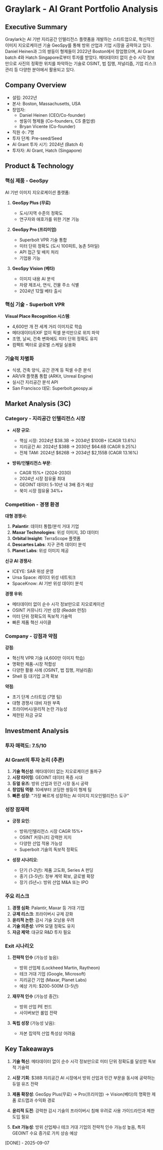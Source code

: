 # Graylark - AI Grant Portfolio Analysis

## Executive Summary
Graylark는 AI 기반 지리공간 인텔리전스 플랫폼을 개발하는 스타트업으로, 혁신적인 이미지 지오로케이션 기술 GeoSpy를 통해 방위 산업과 기업 시장을 공략하고 있다. Daniel Heinen과 그의 쌍둥이 형제들이 2022년 Boston에서 창업했으며, AI Grant batch 4와 Hatch Singapore로부터 투자를 받았다. 메타데이터 없이 순수 시각 정보만으로 사진의 정확한 위치를 파악하는 기술로 OSINT, 법 집행, 저널리즘, 기업 리스크 관리 등 다양한 분야에서 활용되고 있다.

## Company Overview
- 설립: 2022년
- 본사: Boston, Massachusetts, USA
- 창업자: 
  - Daniel Heinen (CEO/Co-founder)
  - 쌍둥이 형제들 (Co-founders, CS 졸업생)
  - Bryan Vicente (Co-founder)
- 직원 수: 7명
- 투자 단계: Pre-seed/Seed
- AI Grant 투자 시기: 2024년 (Batch 4)
- 투자자: AI Grant, Hatch (Singapore)

## Product & Technology

### 핵심 제품 - GeoSpy
AI 기반 이미지 지오로케이션 플랫폼:

1. **GeoSpy Plus (무료)**
   - 도시/지역 수준의 정확도
   - 연구자와 애호가를 위한 기본 기능

2. **GeoSpy Pro (프리미엄)**
   - Superbolt VPR 기술 통합
   - 미터 단위 정확도 (도시 100피트, 농촌 5마일)
   - API 접근 및 배치 처리
   - 기업용 기능

3. **GeoSpy Vision (베타)**
   - 이미지 내용 AI 분석
   - 차량 제조사, 연식, 건물 주소 식별
   - 2024년 12월 베타 출시

### 핵심 기술 - Superbolt VPR
**Visual Place Recognition 시스템**:
- 4,600만 개 전 세계 거리 이미지로 학습
- 메타데이터/EXIF 없이 픽셀 분석만으로 위치 파악
- 조명, 날씨, 건축 변화에도 미터 단위 정확도 유지
- 컴팩트 벡터로 글로벌 스케일 실용화

### 기술적 차별화
- 식생, 건축 양식, 공간 관계 등 픽셀 수준 분석
- AR/VR 플랫폼 통합 (ARKit, Unreal Engine)
- 실시간 지리공간 분석 API
- San Francisco 데모: Superbolt.geospy.ai

## Market Analysis (3C)

### Category - 지리공간 인텔리전스 시장
- **시장 규모**:
  - 핵심 시장: 2024년 $38.3B → 2034년 $100B+ (CAGR 13.6%)
  - 지리공간 AI: 2024년 $38B → 2030년 $64.6B (CAGR 9.25%)
  - 전체 TAM: 2024년 $626B → 2034년 $2,155B (CAGR 13.16%)
  
- **방위/인텔리전스 부문**:
  - CAGR 15%+ (2024-2030)
  - 2024년 시장 점유율 최대
  - GEOINT 데이터 5-10년 내 3배 증가 예상
  - 북미 시장 점유율 34%+

### Competition - 경쟁 환경
**대형 경쟁사**:
1. **Palantir**: 데이터 통합/분석 거대 기업
2. **Maxar Technologies**: 위성 이미지, 3D 데이터
3. **Orbital Insight**: TerraScope 플랫폼
4. **Descartes Labs**: 지구 관측 데이터 분석
5. **Planet Labs**: 위성 이미지 제공

**신규 AI 경쟁사**:
- ICEYE: SAR 위성 운영
- Ursa Space: 레이더 위성 네트워크
- SpaceKnow: AI 기반 위성 데이터 분석

**경쟁 우위**:
- 메타데이터 없이 순수 시각 정보만으로 지오로케이션
- OSINT 커뮤니티 기반 성장 (Reddit 런칭)
- 미터 단위 정확도의 독보적 기술력
- 빠른 제품 혁신 사이클

### Company - 강점과 약점
**강점**:
- 혁신적 VPR 기술 (4,600만 이미지 학습)
- 명확한 제품-시장 적합성
- 다양한 활용 사례 (OSINT, 법 집행, 저널리즘)
- Shell 등 대기업 고객 확보

**약점**:
- 초기 단계 스타트업 (7명 팀)
- 대형 경쟁사 대비 자원 부족
- 프라이버시/윤리적 논란 가능성
- 제한된 자금 규모

## Investment Analysis

### 투자 매력도: 7.5/10

### AI Grant의 투자 논리 (추론)
1. **기술 혁신성**: 메타데이터 없는 지오로케이션 돌파구
2. **시장 타이밍**: GEOINT 데이터 폭증 시대
3. **듀얼 유즈**: 방위 산업과 민간 시장 동시 공략
4. **창업팀 역량**: 10세부터 코딩한 쌍둥이 형제 팀
5. **빠른 성장**: "가장 빠르게 성장하는 AI 이미지 지오인텔리전스 도구"

### 성장 잠재력
- **긍정 요인**:
  - 방위/인텔리전스 시장 CAGR 15%+
  - OSINT 커뮤니티 강력한 지지
  - 다양한 산업 적용 가능성
  - Superbolt 기술의 독보적 정확도

- **성장 시나리오**:
  - 단기 (1-2년): 제품 고도화, Series A 펀딩
  - 중기 (3-5년): 정부 계약 확보, 글로벌 확장
  - 장기 (5년+): 방위 산업 M&A 또는 IPO

### 주요 리스크
1. **경쟁 심화**: Palantir, Maxar 등 거대 기업
2. **규제 리스크**: 프라이버시 규제 강화
3. **윤리적 논란**: 감시 기술 오남용 우려
4. **기술 의존성**: VPR 모델 정확도 유지
5. **자금 제약**: 대규모 R&D 투자 필요

### Exit 시나리오
1. **전략적 인수** (가능성 높음):
   - 방위 산업체 (Lockheed Martin, Raytheon)
   - 테크 거대 기업 (Google, Microsoft)
   - 지리공간 기업 (Maxar, Planet Labs)
   - 예상 가치: $200-500M (3-5년)

2. **재무적 인수** (가능성 중간):
   - 방위 산업 PE 펀드
   - 사이버보안 롤업 전략

3. **독립 성장** (가능성 낮음):
   - 자본 집약적 산업 특성상 어려움

## Key Takeaways

1. **기술 혁신**: 메타데이터 없이 순수 시각 정보만으로 미터 단위 정확도를 달성한 독보적 기술력

2. **시장 기회**: $38B 지리공간 AI 시장에서 방위 산업과 민간 부문을 동시에 공략하는 듀얼 유즈 전략

3. **제품 확장성**: GeoSpy Plus(무료) → Pro(프리미엄) → Vision(베타)의 명확한 제품 로드맵과 수익화 경로

4. **윤리적 도전**: 강력한 감시 기술의 프라이버시 침해 우려로 사용 가이드라인과 제한 도입 필요

5. **Exit 가능성**: 방위 산업체나 테크 거대 기업의 전략적 인수 가능성 높음, 특히 GEOINT 수요 증가로 가치 상승 예상

[DONE] - 2025-09-07